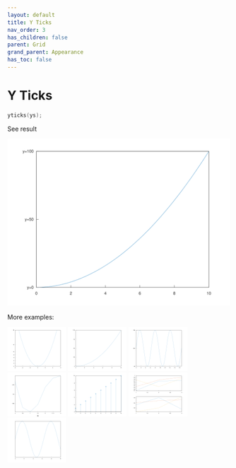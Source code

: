 ```yaml
---
layout: default
title: Y Ticks
nav_order: 3
has_children: false
parent: Grid
grand_parent: Appearance
has_toc: false
---
```

# Y Ticks

```cpp
yticks(ys);
```


See result

[![example_yticks_1](yticks/yticks_1.svg)](../https://github.com/alandefreitas/matplotplusplus/blob/master/examples/appearance/grid/yticks/yticks_1.cpp)

More examples:
    
[![example_yticks_2](yticks/yticks_2_thumb.png)](../https://github.com/alandefreitas/matplotplusplus/blob/master/examples/appearance/grid/yticks/yticks_2.cpp)  [![example_yticks_3](yticks/yticks_3_thumb.png)](../https://github.com/alandefreitas/matplotplusplus/blob/master/examples/appearance/grid/yticks/yticks_3.cpp)  [![example_yticks_4](yticks/yticks_4_thumb.png)](../https://github.com/alandefreitas/matplotplusplus/blob/master/examples/appearance/grid/yticks/yticks_4.cpp)  [![example_yticks_5](yticks/yticks_5_thumb.png)](../https://github.com/alandefreitas/matplotplusplus/blob/master/examples/appearance/grid/yticks/yticks_5.cpp)  [![example_yticks_6](yticks/yticks_6_thumb.png)](../https://github.com/alandefreitas/matplotplusplus/blob/master/examples/appearance/grid/yticks/yticks_6.cpp)  [![example_yticks_7](yticks/yticks_7_thumb.png)](../https://github.com/alandefreitas/matplotplusplus/blob/master/examples/appearance/grid/yticks/yticks_7.cpp)  [![example_yticks_8](yticks/yticks_8_thumb.png)](../https://github.com/alandefreitas/matplotplusplus/blob/master/examples/appearance/grid/yticks/yticks_8.cpp)

  


